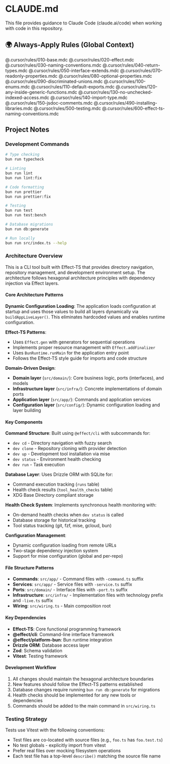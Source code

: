 # CLAUDE.md

This file provides guidance to Claude Code (claude.ai/code) when working with code in this repository.

## 🌍 Always-Apply Rules (Global Context)

@.cursor/rules/010-base.mdc
@.cursor/rules/020-effect.mdc
@.cursor/rules/030-naming-conventions.mdc
@.cursor/rules/040-return-types.mdc
@.cursor/rules/050-interface-extends.mdc
@.cursor/rules/070-readonly-properties.mdc
@.cursor/rules/080-optional-properties.mdc
@.cursor/rules/090-discriminated-unions.mdc
@.cursor/rules/100-enums.mdc
@.cursor/rules/110-default-exports.mdc
@.cursor/rules/120-any-inside-generic-functions.mdc
@.cursor/rules/130-no-unchecked-indexed-access.mdc
@.cursor/rules/140-import-type.mdc
@.cursor/rules/150-jsdoc-comments.mdc
@.cursor/rules/490-installing-libraries.mdc
@.cursor/rules/500-testing.mdc
@.cursor/rules/600-effect-ts-naming-conventions.mdc

## Project Notes

### Development Commands

```bash
# Type checking
bun run typecheck

# Linting
bun run lint
bun run lint:fix

# Code formatting
bun run prettier
bun run prettier:fix

# Testing
bun run test
bun run test:bench

# Database migrations
bun run db:generate

# Run locally
bun run src/index.ts --help
```

### Architecture Overview

This is a CLI tool built with Effect-TS that provides directory navigation, repository management, and development environment setup. The architecture follows hexagonal architecture principles with dependency injection via Effect layers.

#### Core Architecture Patterns

**Dynamic Configuration Loading**: The application loads configuration at startup and uses those values to build all layers dynamically via `buildAppLiveLayer()`. This eliminates hardcoded values and enables runtime configuration.

**Effect-TS Patterns**:

- Uses `Effect.gen` with generators for sequential operations
- Implements proper resource management with `Effect.addFinalizer`
- Uses `BunRuntime.runMain` for the application entry point
- Follows the Effect-TS style guide for imports and code structure

**Domain-Driven Design**:

- **Domain layer** (`src/domain/`): Core business logic, ports (interfaces), and models
- **Infrastructure layer** (`src/infra/`): Concrete implementations of domain ports
- **Application layer** (`src/app/`): Commands and application services
- **Configuration layer** (`src/config/`): Dynamic configuration loading and layer building

#### Key Components

**Command Structure**: Built using `@effect/cli` with subcommands for:

- `dev cd` - Directory navigation with fuzzy search
- `dev clone` - Repository cloning with provider detection
- `dev up` - Development tool installation via mise
- `dev status` - Environment health checking
- `dev run` - Task execution

**Database Layer**: Uses Drizzle ORM with SQLite for:

- Command execution tracking (`runs` table)
- Health check results (`tool_health_checks` table)
- XDG Base Directory compliant storage

**Health Check System**: Implements synchronous health monitoring with:

- On-demand health checks when `dev status` is called
- Database storage for historical tracking
- Tool status tracking (git, fzf, mise, gcloud, bun)

**Configuration Management**:

- Dynamic configuration loading from remote URLs
- Two-stage dependency injection system
- Support for mise configuration (global and per-repo)

#### File Structure Patterns

- **Commands**: `src/app/` - Command files with `-command.ts` suffix
- **Services**: `src/app/` - Service files with `-service.ts` suffix
- **Ports**: `src/domain/` - Interface files with `-port.ts` suffix
- **Infrastructure**: `src/infra/` - Implementation files with technology prefix and `-live.ts` suffix
- **Wiring**: `src/wiring.ts` - Main composition root

#### Key Dependencies

- **Effect-TS**: Core functional programming framework
- **@effect/cli**: Command-line interface framework
- **@effect/platform-bun**: Bun runtime integration
- **Drizzle ORM**: Database access layer
- **Zod**: Schema validation
- **Vitest**: Testing framework

#### Development Workflow

1. All changes should maintain the hexagonal architecture boundaries
2. New features should follow the Effect-TS patterns established
3. Database changes require running `bun run db:generate` for migrations
4. Health checks should be implemented for any new tools or dependencies
5. Commands should be added to the main command in `src/wiring.ts`

### Testing Strategy

Tests use Vitest with the following conventions:

- Test files are co-located with source files (e.g., `foo.ts` has `foo.test.ts`)
- No test globals - explicitly import from vitest
- Prefer real files over mocking filesystem operations
- Each test file has a top-level `describe()` matching the source file name
